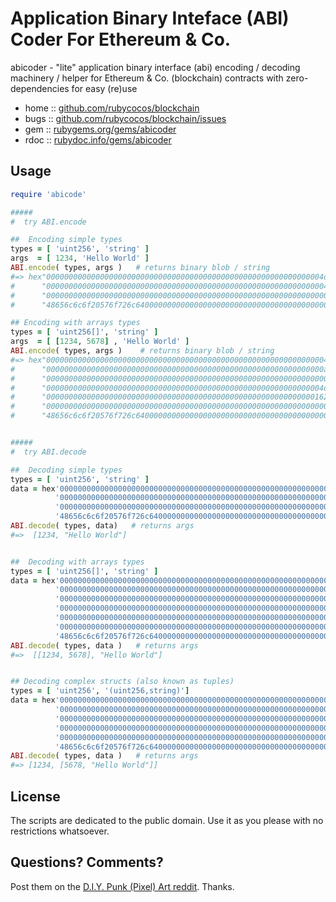 #  Application Binary Inteface (ABI) Coder For Ethereum & Co.

abicoder - "lite" application binary interface (abi) encoding / decoding machinery / helper for Ethereum & Co. (blockchain) contracts with zero-dependencies for easy (re)use


* home  :: [github.com/rubycocos/blockchain](https://github.com/rubycocos/blockchain)
* bugs  :: [github.com/rubycocos/blockchain/issues](https://github.com/rubycocos/blockchain/issues)
* gem   :: [rubygems.org/gems/abicoder](https://rubygems.org/gems/abicoder)
* rdoc  :: [rubydoc.info/gems/abicoder](http://rubydoc.info/gems/abicoder)



## Usage


``` ruby
require 'abicode'

#####
#  try ABI.encode

##  Encoding simple types
types = [ 'uint256', 'string' ]
args  = [ 1234, 'Hello World' ]
ABI.encode( types, args )   # returns binary blob / string
#=> hex"00000000000000000000000000000000000000000000000000000000000004d2"+
#      "0000000000000000000000000000000000000000000000000000000000000040"+
#      "000000000000000000000000000000000000000000000000000000000000000b"+
#      "48656c6c6f20576f726c64000000000000000000000000000000000000000000"

## Encoding with arrays types
types = [ 'uint256[]', 'string' ]
args  = [ [1234, 5678] , 'Hello World' ]
ABI.encode( types, args )    # returns binary blob / string
#=> hex"0000000000000000000000000000000000000000000000000000000000000040"+
#      "00000000000000000000000000000000000000000000000000000000000000a0"+
#      "0000000000000000000000000000000000000000000000000000000000000002"+
#      "00000000000000000000000000000000000000000000000000000000000004d2"+
#      "000000000000000000000000000000000000000000000000000000000000162e"+
#      "000000000000000000000000000000000000000000000000000000000000000b"+
#      "48656c6c6f20576f726c64000000000000000000000000000000000000000000"


#####
#  try ABI.decode

##  Decoding simple types
types = [ 'uint256', 'string' ]
data = hex'00000000000000000000000000000000000000000000000000000000000004d2'+
          '0000000000000000000000000000000000000000000000000000000000000040'+
          '000000000000000000000000000000000000000000000000000000000000000b'+
          '48656c6c6f20576f726c64000000000000000000000000000000000000000000'
ABI.decode( types, data)   # returns args
#=>  [1234, "Hello World"]


##  Decoding with arrays types
types = [ 'uint256[]', 'string' ] 
data = hex'0000000000000000000000000000000000000000000000000000000000000040'+
          '00000000000000000000000000000000000000000000000000000000000000a0'+
          '0000000000000000000000000000000000000000000000000000000000000002'+
          '00000000000000000000000000000000000000000000000000000000000004d2'+
          '000000000000000000000000000000000000000000000000000000000000162e'+
          '000000000000000000000000000000000000000000000000000000000000000b'+
          '48656c6c6f20576f726c64000000000000000000000000000000000000000000'
ABI.decode( types, data )   # returns args
#=>  [[1234, 5678], "Hello World"]


## Decoding complex structs (also known as tuples)
types = [ 'uint256', '(uint256,string)']
data = hex'00000000000000000000000000000000000000000000000000000000000004d2'+
          '0000000000000000000000000000000000000000000000000000000000000040'+
          '000000000000000000000000000000000000000000000000000000000000162e'+
          '0000000000000000000000000000000000000000000000000000000000000040'+
          '000000000000000000000000000000000000000000000000000000000000000b'+
          '48656c6c6f20576f726c64000000000000000000000000000000000000000000'
ABI.decode( types, data )   # returns args
#=> [1234, [5678, "Hello World"]]
```




## License

The scripts are dedicated to the public domain.
Use it as you please with no restrictions whatsoever.


## Questions? Comments?


Post them on the [D.I.Y. Punk (Pixel) Art reddit](https://old.reddit.com/r/DIYPunkArt). Thanks.



